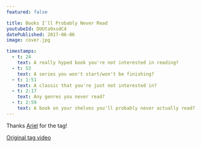 ```yaml
---
featured: false

title: Books I'll Probably Never Read
youtubeId: DUUta9xsdC4
datePublished: 2017-06-06
image: cover.jpg

timestamps:
  - t: 24
    text: A really hyped book you're not interested in reading?
  - t: 53
    text: A series you won't start/won't be finishing?
  - t: 1:51
    text: A classic that you're just not interested in?
  - t: 2:17
    text: Any genres you never read?
  - t: 2:59
    text: A book on your shelves you'll probably never actually read?
---
```


Thanks [Ariel](https://youtu.be/av0opp3jXoM) for the tag!

[Original tag video](https://youtu.be/hqA6Bk9gB4U)
